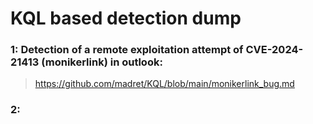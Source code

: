 # KQL based detection dump
### 1: Detection of a remote exploitation attempt of CVE-2024-21413 (monikerlink) in outlook:
> https://github.com/madret/KQL/blob/main/monikerlink_bug.md

### 2: 
